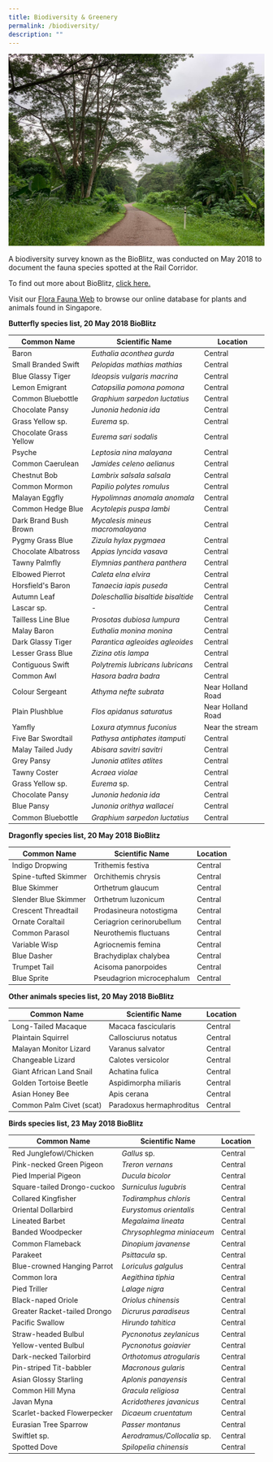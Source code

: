 ```yaml
---
title: Biodiversity & Greenery
permalink: /biodiversity/
description: ""
---
```

![rail corridor greenery](/images/RC%20Central/Central_path4_IMG-20210521-WA0011.jpg)

A biodiversity survey known as the BioBlitz, was conducted on May 2018 to document the fauna species spotted at the Rail Corridor. 

To find out more about BioBlitz, [click here.](https://www.nparks.gov.sg/biodiversity/community-in-nature-initiative/bioblitz)

Visit our [Flora Fauna Web](https://www.nparks.gov.sg/florafaunaweb) to browse our online database for plants and animals found in Singapore.

**Butterfly species list, 20 May 2018 BioBlitz**

| Common Name | Scientific Name | Location |
| -------- | -------- | -------- |
| Baron | *Euthalia aconthea gurda* | Central |
| Small Branded Swift | *Pelopidas mathias mathias* | Central |
| Blue Glassy Tiger | *Ideopsis vulgaris macrina* | Central |
| Lemon Emigrant | *Catopsilia pomona pomona* | Central |
| Common Bluebottle | *Graphium sarpedon luctatius* | Central |
| Chocolate Pansy | *Junonia hedonia ida* | Central |
| Grass Yellow sp. | *Eurema* sp.  | Central |
| Chocolate Grass Yellow | *Eurema sari sodalis* | Central |
| Psyche | *Leptosia nina malayana* | Central |
| Common Caerulean | *Jamides celeno aelianus* | Central |
| Chestnut Bob | *Lambrix salsala salsala* | Central |
| Common Mormon | *Papilio polytes romulus* | Central |
| Malayan Eggfly | *Hypolimnas anomala anomala* | Central |
| Common Hedge Blue | *Acytolepis puspa lambi* | Central |
| Dark Brand Bush Brown | *Mycalesis mineus macromalayana* | Central |
| Pygmy Grass Blue | *Zizula hylax pygmaea* | Central |
| Chocolate Albatross | *Appias lyncida vasava* | Central |
| Tawny Palmfly | *Elymnias panthera panthera* | Central |
| Elbowed Pierrot | *Caleta elna elvira* | Central |
| Horsfield's Baron | *Tanaecia iapis puseda* | Central |
| Autumn Leaf | *Doleschallia bisaltide bisaltide* | Central |
| Lascar sp. | - | Central |
| Tailless Line Blue | *Prosotas dubiosa lumpura* | Central |
| Malay Baron | *Euthalia monina monina* | Central |
| Dark Glassy Tiger | *Parantica agleoides agleoides* | Central |
| Lesser Grass Blue | *Zizina otis lampa* | Central |
| Contiguous Swift | *Polytremis lubricans lubricans* | Central |
| Common Awl | *Hasora badra badra* | Central |
| Colour Sergeant | *Athyma nefte subrata* | Near Holland Road |
| Plain Plushblue | *Flos apidanus saturatus* | Near Holland Road |
| Yamfly | *Loxura atymnus fuconius* | Near the stream |
| Five Bar Swordtail | *Pathysa antiphates itamputi* | Central |
| Malay Tailed Judy | *Abisara savitri savitri* | Central |
| Grey Pansy | *Junonia atlites atlites* | Central |
| Tawny Coster | *Acraea violae* | Central |
| Grass Yellow sp. | *Eurema* sp.  | Central |
| Chocolate Pansy | *Junonia hedonia ida* | Central |
| Blue Pansy | *Junonia orithya wallacei* | Central |
| Common Bluebottle | *Graphium sarpedon luctatius* | Central |


**Dragonfly species list, 20 May 2018 BioBlitz**

| Common Name | Scientific Name | Location |
| -------- | -------- | -------- |
| Indigo Dropwing | Trithemis festiva | Central |
| Spine-tufted Skimmer | Orchithemis chrysis | Central |
| Blue Skimmer | Orthetrum glaucum | Central |
| Slender Blue Skimmer | Orthetrum luzonicum | Central |
| Crescent Threadtail | Prodasineura notostigma | Central |
| Ornate Coraltail | Ceriagrion cerinorubellum | Central |
| Common Parasol | Neurothemis fluctuans | Central |
| Variable Wisp | Agriocnemis femina | Central |
| Blue Dasher | Brachydiplax chalybea | Central |
| Trumpet Tail | Acisoma panorpoides | Central |
| Blue Sprite | Pseudagrion microcephalum | Central |


**Other animals species list, 20 May 2018 BioBlitz**

| Common Name | Scientific Name | Location |
| -------- | -------- | -------- |
| Long-Tailed Macaque | Macaca fascicularis | Central |
| Plaintain Squirrel | Callosciurus notatus | Central |
| Malayan Monitor Lizard | Varanus salvator | Central |
| Changeable Lizard | Calotes versicolor | Central |
| Giant African Land Snail | Achatina fulica | Central |
| Golden Tortoise Beetle | Aspidimorpha miliaris | Central |
| Asian Honey Bee | Apis cerana | Central |
| Common Palm Civet (scat) | Paradoxus hermaphroditus | Central |



**Birds species list, 23 May 2018 BioBlitz**

| Common Name | Scientific Name | Location |
| -------- | -------- | -------- |
| Red Junglefowl/Chicken | *Gallus* sp. | Central |
| Pink-necked Green Pigeon | *Treron vernans* | Central |
| Pied Imperial Pigeon | *Ducula bicolor* | Central |
| Square-tailed Drongo-cuckoo | *Surniculus lugubris* | Central |
| Collared Kingfisher | *Todiramphus chloris* | Central |
| Oriental Dollarbird | *Eurystomus orientalis* | Central |
| Lineated Barbet | *Megalaima lineata* | Central |
| Banded Woodpecker | *Chrysophlegma miniaceum* | Central |
| Common Flameback | *Dinopium javanense* | Central |
| Parakeet | *Psittacula* sp. | Central |
| Blue-crowned Hanging Parrot | *Loriculus galgulus* | Central |
| Common Iora | *Aegithina tiphia* | Central |
| Pied Triller | *Lalage nigra* | Central |
| Black-naped Oriole | *Oriolus chinensis* | Central |
| Greater Racket-tailed Drongo | *Dicrurus paradiseus* | Central |
| Pacific Swallow | *Hirundo tahitica* | Central |
| Straw-headed Bulbul | *Pycnonotus zeylanicus* | Central |
| Yellow-vented Bulbul | *Pycnonotus goiavier* | Central |
| Dark-necked Tailorbird | *Orthotomus atrogularis* | Central |
| Pin-striped Tit-babbler | *Macronous gularis* | Central |
| Asian Glossy Starling | *Aplonis panayensis* | Central |
| Common Hill Myna | *Gracula religiosa* | Central |
| Javan Myna | *Acridotheres javanicus* | Central |
| Scarlet-backed Flowerpecker | *Dicaeum cruentatum* | Central |
| Eurasian Tree Sparrow | *Passer montanus* | Central |
| Swiftlet sp. | *Aerodramus/Collocalia* sp. | Central |
| Spotted Dove | *Spilopelia chinensis* | Central |